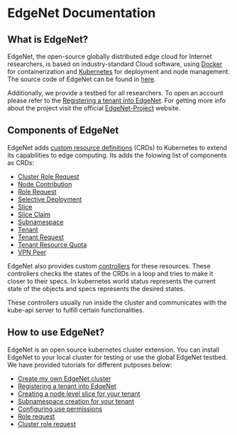 # EdgeNet Documentation

## What is EdgeNet?
EdgeNet, the open-source globally distributed edge cloud for Internet researchers, is based on industry-standard Cloud software, using [Docker](https://www.docker.com/) for containerization and [Kubernetes](https://kubernetes.io/) for deployment and node management. The source code of EdgeNet can be found in [here](https://github.com/EdgeNet-project/edgenet). 

Additionally, we provide a testbed for all researchers. To open an account please refer to the [Registering a tenant into EdgeNet](tenant_registration.md). For getting more info about the project visit the official [EdgeNet-Project](https://www.edge-net.org/) website.

## Components of EdgeNet
EdgeNet adds [custom resource definitions](https://kubernetes.io/docs/concepts/extend-kubernetes/api-extension/custom-resources/) (CRDs) to Kubernetes to extend its capabilities to edge computing. Its adds the folowing list of components as CRDs:
* [Cluster Role Request](custom_resources.md#cluster-role-request)
* [Node Contribution](custom_resources.md#node-contribution)
* [Role Request](custom_resources.md#role-request)
* [Selective Deployment](custom_resources.md#selective-deployment)
* [Slice](custom_resources.md#slice)
* [Slice Claim](custom_resources.md#slice-claim)
* [Subnamespace](custom_resources.md#subnamespace)
* [Tenant](custom_resources.md#tenant)
* [Tenant Request](custom_resources.md#tenant-request)
* [Tenant Resource Quota](custom_resources.md#tenant-resource-quota)
* [VPN Peer](custom_resources.md#vpn-peer)

<!-- Individual explainations of the CRDs can be found [here](custom_resources.md). -->

EdgeNet also provides custom [controllers](https://kubernetes.io/docs/concepts/architecture/controller/) for these resources. These controllers checks the states of the CRDs in a loop and tries to make it closer to their specs. In kubernetes world status represents the current state of the objects and specs represents the desired states.

These controllers usually run inside the cluster and communicates with the kube-api server to fulfill certain functionalities.

## How to use EdgeNet?
EdgeNet is an open source kubernetes cluster extension. You can install EdgeNet to your local cluster for testing or use the global EdgeNet testbed. We have provided tutorials for different putposes below:

* [Create my own EdgeNet cluster](cluster_creation.md)
* [Registering a tenant into EdgeNet](tenant_registration.md)
* [Creating a node level slice for your tenant](slice_creation.md)
* [Subnamespace creation for your tenant](subnamespace_creation.md)
* [Configuring use permissions](user_permissions.md)
* [Role request](role_request.md)
* [Cluster role request](cluster_role_request.md)


